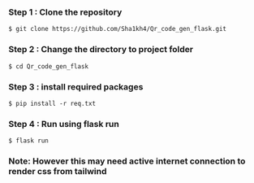 ### Step 1 : Clone the repository 
```
$ git clone https://github.com/Sha1kh4/Qr_code_gen_flask.git
```
### Step 2 : Change the directory to project folder
```
$ cd Qr_code_gen_flask
```
### Step 3 : install required packages
```
$ pip install -r req.txt
```

### Step 4 : Run using flask run
```
$ flask run
```

### Note: However this may need active internet connection to render css from tailwind